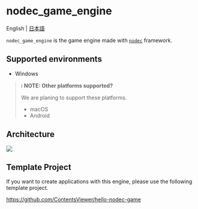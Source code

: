 # nodec_game_engine

English | [日本語](./README_jp.md)

`nodec_game_engine` is the game engine made with [`nodec`](https://github.com/ContentsViewer/nodec) framework.

## Supported environments

* Windows

> ℹ️ **NOTE: Other platforms supported?**
>
> We are planing to support these platforms.
>
> * macOS
> * Android

## Architecture

![](./docs/architecture.drawio.png)

## Template Project

If you want to create applications with this engine,
please use the following template project.

<https://github.com/ContentsViewer/hello-nodec-game>

